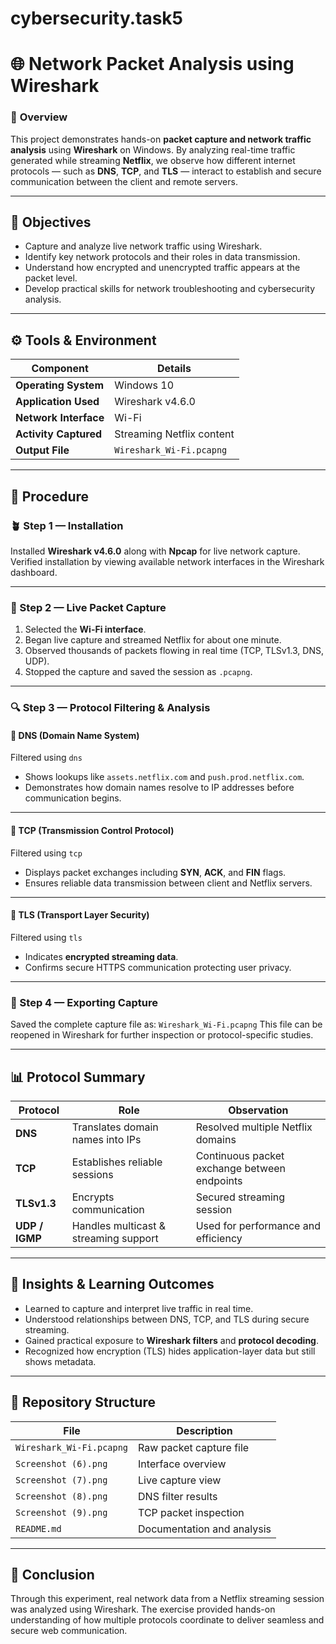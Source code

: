 # cybersecurity.task5
# 🌐 **Network Packet Analysis using Wireshark**

### 🧠 **Overview**

This project demonstrates hands-on **packet capture and network traffic analysis** using **Wireshark** on Windows.
By analyzing real-time traffic generated while streaming **Netflix**, we observe how different internet protocols — such as **DNS**, **TCP**, and **TLS** — interact to establish and secure communication between the client and remote servers.

---

## 🎯 **Objectives**

* Capture and analyze live network traffic using Wireshark.
* Identify key network protocols and their roles in data transmission.
* Understand how encrypted and unencrypted traffic appears at the packet level.
* Develop practical skills for network troubleshooting and cybersecurity analysis.

---

## ⚙️ **Tools & Environment**

| Component             | Details                   |
| --------------------- | ------------------------- |
| **Operating System**  | Windows 10                |
| **Application Used**  | Wireshark v4.6.0          |
| **Network Interface** | Wi-Fi                     |
| **Activity Captured** | Streaming Netflix content |
| **Output File**       | `Wireshark_Wi-Fi.pcapng`  |

---

## 🧩 **Procedure**

### 🪴 Step 1 — Installation

Installed **Wireshark v4.6.0** along with **Npcap** for live network capture.
Verified installation by viewing available network interfaces in the Wireshark dashboard.


---

### 📡 Step 2 — Live Packet Capture

1. Selected the **Wi-Fi interface**.
2. Began live capture and streamed Netflix for about one minute.
3. Observed thousands of packets flowing in real time (TCP, TLSv1.3, DNS, UDP).
4. Stopped the capture and saved the session as `.pcapng`.


---

### 🔍 Step 3 — Protocol Filtering & Analysis

#### 🔹 **DNS (Domain Name System)**

Filtered using `dns`

* Shows lookups like `assets.netflix.com` and `push.prod.netflix.com`.
* Demonstrates how domain names resolve to IP addresses before communication begins.

---

#### 🔹 **TCP (Transmission Control Protocol)**

Filtered using `tcp`

* Displays packet exchanges including **SYN**, **ACK**, and **FIN** flags.
* Ensures reliable data transmission between client and Netflix servers.


---

#### 🔹 **TLS (Transport Layer Security)**

Filtered using `tls`

* Indicates **encrypted streaming data**.
* Confirms secure HTTPS communication protecting user privacy.

---

### 💾 Step 4 — Exporting Capture

Saved the complete capture file as:
`Wireshark_Wi-Fi.pcapng`
This file can be reopened in Wireshark for further inspection or protocol-specific studies.

---

## 📊 **Protocol Summary**

| Protocol       | Role                                  | Observation                                  |
| -------------- | ------------------------------------- | -------------------------------------------- |
| **DNS**        | Translates domain names into IPs      | Resolved multiple Netflix domains            |
| **TCP**        | Establishes reliable sessions         | Continuous packet exchange between endpoints |
| **TLSv1.3**    | Encrypts communication                | Secured streaming session                    |
| **UDP / IGMP** | Handles multicast & streaming support | Used for performance and efficiency          |

---

## 🧠 **Insights & Learning Outcomes**

* Learned to capture and interpret live traffic in real time.
* Understood relationships between DNS, TCP, and TLS during secure streaming.
* Gained practical exposure to **Wireshark filters** and **protocol decoding**.
* Recognized how encryption (TLS) hides application-layer data but still shows metadata.

---

## 📁 **Repository Structure**

| File                     | Description                |
| ------------------------ | -------------------------- |
| `Wireshark_Wi-Fi.pcapng` | Raw packet capture file    |
| `Screenshot (6).png`     | Interface overview         |
| `Screenshot (7).png`     | Live capture view          |
| `Screenshot (8).png`     | DNS filter results         |
| `Screenshot (9).png`     | TCP packet inspection      |
| `README.md`              | Documentation and analysis |

---

## 🚀 **Conclusion**

Through this experiment, real network data from a Netflix streaming session was analyzed using Wireshark.
The exercise provided hands-on understanding of how multiple protocols coordinate to deliver seamless and secure web communication.
